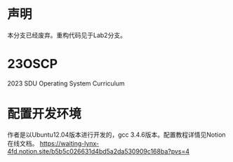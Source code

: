 # 声明
本分支已经废弃。重构代码见于Lab2分支。
# 23OSCP
2023 SDU Operating System Curriculum

# 配置开发环境
作者是以Ubuntu12.04版本进行开发的，gcc 3.4.6版本。配置教程详情见Notion在线文档。
https://waiting-lynx-4fd.notion.site/b5b5c026631d4bd5a2da530909c168ba?pvs=4
